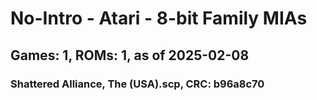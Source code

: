 # No-Intro - Atari - 8-bit Family MIAs
## Games: 1, ROMs: 1, as of 2025-02-08

### Shattered Alliance, The (USA).scp, CRC: b96a8c70
